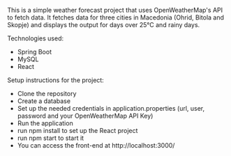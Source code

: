 This is a simple weather forecast project that uses OpenWeatherMap's API to fetch data. It fetches data for three cities in Macedonia (Ohrid, Bitola and Skopje) and displays the output for days over 25°C and rainy days.

Technologies used:
  - Spring Boot
  - MySQL
  - React

Setup instructions for the project:
  - Clone the repository
  - Create a database
  - Set up the needed credentials in application.properties (url, user, password and your OpenWeatherMap API Key)
  - Run the application
  - run npm install to set up the React project
  - run npm start to start it
  - You can access the front-end at http://localhost:3000/
